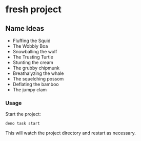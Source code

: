 # fresh project

## Name Ideas

- Fluffing the Squid
- The Wobbly Boa
- Snowballing the wolf
- The Trusting Turtle
- Stunting the cream
- The grubby chipmunk
- Breathalyzing the whale
- The squelching possom
- Deflating the bamboo
- The jumpy clam

### Usage

Start the project:

```
deno task start
```

This will watch the project directory and restart as necessary.
